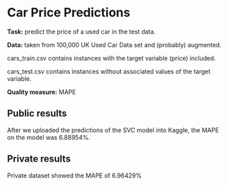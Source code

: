 # Car Price Predictions

**Task:** predict the price of a used car in the test data.

**Data:** taken from 100,000 UK Used Car Data set and (probably) augmented.

cars_train.csv contains instances with the target variable (price) included.

cars_test.csv contains instances without associated values of the target variable.

**Quality measure:** MAPE

## Public results

After we uploaded the predictions of the SVC model into Kaggle, the MAPE on the model was 6.88954%.

## Private results

Private dataset showed the MAPE of 6.96429%
